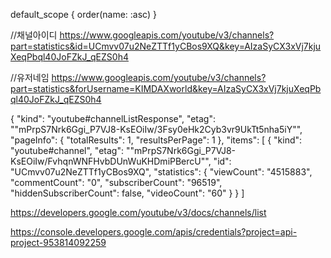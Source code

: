 default_scope { order(name: :asc) }
  

	
//채널아이디
  https://www.googleapis.com/youtube/v3/channels?part=statistics&id=UCmvv07u2NeZTTf1yCBos9XQ&key=AIzaSyCX3xVj7kjuXeqPbql40JoFZkJ_qEZS0h4

//유저네임
https://www.googleapis.com/youtube/v3/channels?part=statistics&forUsername=KIMDAXworld&key=AIzaSyCX3xVj7kjuXeqPbql40JoFZkJ_qEZS0h4

  {
  "kind": "youtube#channelListResponse",
  "etag": "\"mPrpS7Nrk6Ggi_P7VJ8-KsEOiIw/3Fsy0eHk2Cyb3vr9UkTt5nha5iY\"",
  "pageInfo": {
    "totalResults": 1,
    "resultsPerPage": 1
  },
  "items": [
    {
      "kind": "youtube#channel",
      "etag": "\"mPrpS7Nrk6Ggi_P7VJ8-KsEOiIw/FvhqnWNFHvbDUnWuKHDmiPBercU\"",
      "id": "UCmvv07u2NeZTTf1yCBos9XQ",
      "statistics": {
        "viewCount": "4515883",
        "commentCount": "0",
        "subscriberCount": "96519",
        "hiddenSubscriberCount": false,
        "videoCount": "60"
      }
    }
  ]

  https://developers.google.com/youtube/v3/docs/channels/list

  https://console.developers.google.com/apis/credentials?project=api-project-953814092259

  